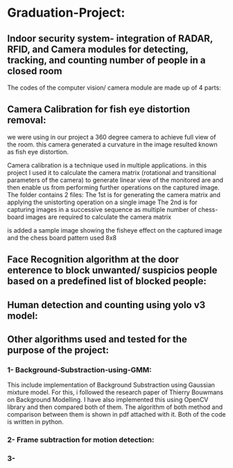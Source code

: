 # Graduation-Project: 
## Indoor security system- integration of RADAR, RFID, and Camera modules for detecting, tracking, and counting number of people in a closed room

The codes of the computer vision/ camera module are made up of 4 parts:
## Camera Calibration for fish eye distortion removal:
we were using in our project a 360 degree camera to achieve full view of the room. this camera generated a curvature in the image resulted known as fish eye distortion.

Camera calibration is a technique used in multiple applications. in this project I used it to calculate the camera matrix (rotational and transitional parameters of the camera) to generate linear view of the monitored are and then enable us from performing further operations on the captured image.
The folder contains 2 files: The 1st is for generating the camera matrix and applying the unistorting operation on a single image The 2nd is for capturing images in a successive sequence as multiple number of chess-board images are required to calculate the camera matrix

is added a sample image showing the fisheye effect on the captured image and the chess board pattern used 8x8

## Face Recognition algorithm at the door enterence to block unwanted/ suspicios people based on a predefined list of blocked people:

## Human detection and counting using yolo v3 model:

## Other algorithms used and tested for the purpose of the project:
### 1- Background-Substraction-using-GMM:
This include implementation of Background Substraction using Gaussian mixture model. For this, i followed the research paper of Thierry Bouwmans on Background Modelling. I have also implemented this using OpenCV library and then compared both of them. The algorithm of both method and comparison between them is shown in pdf attached with it. Both of the code is written in python.
### 2- Frame subtraction for motion detection:
### 3- 
